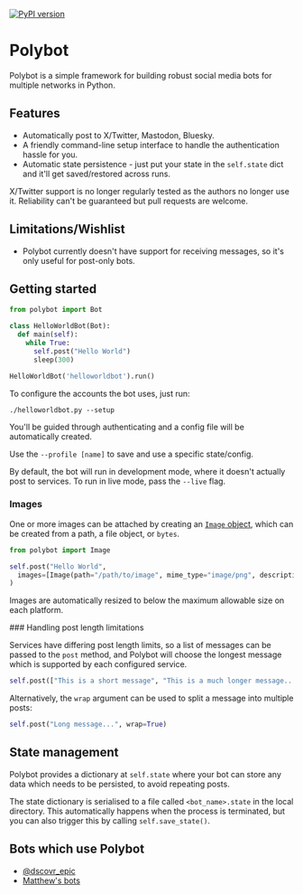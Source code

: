[![PyPI version](https://badge.fury.io/py/polybot.svg)](https://badge.fury.io/py/polybot)

# Polybot

Polybot is a simple framework for building robust social media bots for multiple networks in Python.

## Features

* Automatically post to X/Twitter, Mastodon, Bluesky.
* A friendly command-line setup interface to handle the authentication hassle for you.
* Automatic state persistence - just put your state in the `self.state`
  dict and it'll get saved/restored across runs.

X/Twitter support is no longer regularly tested as the authors no longer use it. Reliability can't
be guaranteed but pull requests are welcome.

## Limitations/Wishlist

* Polybot currently doesn't have support for receiving messages, so it's only useful for post-only
  bots.

## Getting started

```python
from polybot import Bot

class HelloWorldBot(Bot):
  def main(self):
    while True:
      self.post("Hello World")
      sleep(300)

HelloWorldBot('helloworldbot').run()
```

To configure the accounts the bot uses, just run:

    ./helloworldbot.py --setup

You'll be guided through authenticating and a config file will be automatically created.

Use the `--profile [name]` to save and use a specific state/config.

By default, the bot will run in development mode, where it doesn't actually post to services. To run
in live mode, pass the `--live` flag.

### Images

One or more images can be attached by creating an [`Image` object](./polybot/image.py), which can be
created from a path, a file object, or `bytes`.

```python
from polybot import Image

self.post("Hello World",
  images=[Image(path="/path/to/image", mime_type="image/png", description="Alt text")]
)
```

Images are automatically resized to below the maximum allowable size on each platform.

### Handling post length limitations

Services have differing post length limits, so a list of messages can be passed to the `post` method,
and Polybot will choose the longest message which is supported by each configured service.

```python
self.post(["This is a short message", "This is a much longer message......"])
```

Alternatively, the `wrap` argument can be used to split a message into multiple posts:

```python
self.post("Long message...", wrap=True)
```

## State management

Polybot provides a dictionary at `self.state` where your bot can store any data which needs to be
persisted, to avoid repeating posts.

The state dictionary is serialised to a file called `<bot_name>.state` in the local directory.
This automatically happens when the process is terminated, but you can also trigger this
by calling `self.save_state()`.

## Bots which use Polybot

* [@dscovr_epic](https://bot.country/@dscovr_epic)
* [Matthew's bots](https://github.com/dracos/scheduler)

